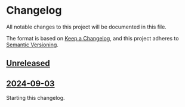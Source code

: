 # Changelog

All notable changes to this project will be documented in this file.

The format is based on [Keep a Changelog](https://keepachangelog.com/en/1.0.0/),
and this project adheres to [Semantic Versioning](https://semver.org/spec/v2.0.0.html).

## [Unreleased]

## [2024-09-03]

Starting this changelog.

[unreleased]: https://github.com/qpsolvers/free_for_all_qpbenchmark/compare/2024-09-03...HEAD
[2024-09-03]: https://github.com/qpsolvers/free_for_all_qpbenchmark/releases/tag/2024-09-03
